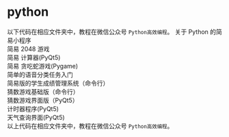 # python 
以下代码在相应文件夹中，教程在微信公众号 `Python高效编程`。
关于 Python 的简易小程序 \
简易 2048 游戏 \
简易 计算器(PyQt5) \
简易 贪吃蛇游戏(Pygame) \
简单的语音分类任务入门 \
简易版的学生成绩管理系统（命令行） \
猜数游戏基础版（命令行）\
猜数游戏界面版（PyQt5）\
计时器程序(PyQt5) \
天气查询界面(PyQt5) \
以上代码在相应文件夹中，教程在微信公众号 `Python高效编程`。

